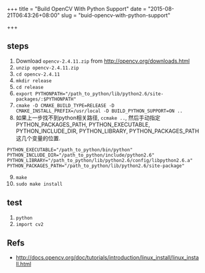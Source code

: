 +++
title = "Build OpenCV With Python Support"
date = "2015-08-21T06:43:26+08:00"
slug = "buid-opencv-with-python-support"

+++

## steps
1. Download `opencv-2.4.11.zip` from <http://opencv.org/downloads.html>
2. `unzip opencv-2.4.11.zip`
3. `cd opencv-2.4.11`
4. `mkdir release`
5. `cd release`
6. `export PYTHONPATH="/path_to_python/lib/python2.6/site-packages/:$PYTHONPATH"`
7. `cmake -D CMAKE_BUILD_TYPE=RELEASE -D CMAKE_INSTALL_PREFIX=/usr/local -D BUILD_PYTHON_SUPPORT=ON ..`
8. 如果上一步找不到python相关路径, `ccmake ..`, 然后手动指定 PYTHON_PACKAGES_PATH, PYTHON_EXECUTABLE, PYTHON_INCLUDE_DIR, PYTHON_LIBRARY, PYTHON_PACKAGES_PATH 这几个变量的位置.
```
PYTHON_EXECUTABLE="/path_to_python/bin/python"
PYTHON_INCLUDE_DIR="/path_to_python/include/python2.6"
PYTHON_LIBRARY="/path_to_python/lib/python2.6/config/libpython2.6.a"
PYTHON_PACKAGES_PATH="/path_to_python/lib/python2.6/site-package"
```
9. `make`
10. `sudo make install`

## test
1. `python`
2. `import cv2`

## Refs
* <http://docs.opencv.org/doc/tutorials/introduction/linux_install/linux_install.html>